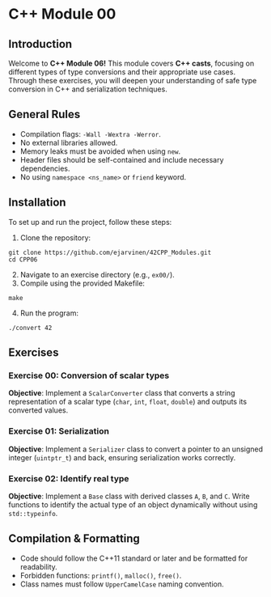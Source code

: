 # C++ Module 00
## Introduction
Welcome to **C++ Module 06!** This module covers **C++ casts**, focusing on different types of type conversions and their appropriate use cases. Through these exercises, you will deepen your understanding of safe type conversion in C++ and serialization techniques.

## General Rules
- Compilation flags: `-Wall -Wextra -Werror`.
- No external libraries allowed.
- Memory leaks must be avoided when using `new`.
- Header files should be self-contained and include necessary dependencies.
- No using `namespace <ns_name>` or `friend` keyword.

## Installation
To set up and run the project, follow these steps:
1. Clone the repository:
```
git clone https://github.com/ejarvinen/42CPP_Modules.git
cd CPP06
```
2. Navigate to an exercise directory (e.g., `ex00/`).
3. Compile using the provided Makefile:
```
make
```
4. Run the program:
```
./convert 42
```
## Exercises
### Exercise 00: Conversion of scalar types
**Objective**: Implement a `ScalarConverter` class that converts a string representation of a scalar type (`char`, `int`, `float`, `double`) and outputs its converted values.

### Exercise 01: Serialization
**Objective**: Implement a `Serializer` class to convert a pointer to an unsigned integer (`uintptr_t`) and back, ensuring serialization works correctly.

### Exercise 02: Identify real type
**Objective**: Implement a `Base` class with derived classes `A`, `B`, and `C`. Write functions to identify the actual type of an object dynamically without using `std::typeinfo`.

## Compilation & Formatting
- Code should follow the C++11 standard or later and be formatted for readability.
- Forbidden functions: `printf()`, `malloc()`, `free()`.
- Class names must follow `UpperCamelCase` naming convention.